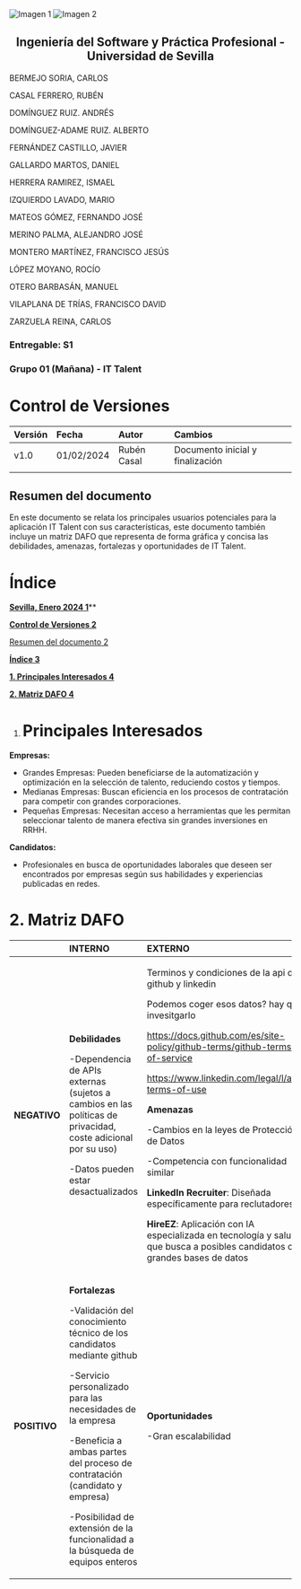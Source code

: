 ﻿<div style={{ display: 'flex' }}>
  <img src="/img/TalentLOGO.png" alt="Imagen 1" style={{ width: '50%', height: 'auto' }} />
  <img src="/img/USLOGO.png" alt="Imagen 2" style={{ width: '30%', height: '30%' }} />
</div>

## <center>Ingeniería del Software y Práctica Profesional - Universidad de Sevilla</center>

BERMEJO SORIA, CARLOS

CASAL FERRERO, RUBÉN

DOMÍNGUEZ RUIZ. ANDRÉS

DOMÍNGUEZ-ADAME RUIZ. ALBERTO

FERNÁNDEZ CASTILLO, JAVIER

GALLARDO MARTOS, DANIEL

HERRERA RAMIREZ, ISMAEL

IZQUIERDO LAVADO, MARIO

MATEOS GÓMEZ, FERNANDO JOSÉ

MERINO PALMA, ALEJANDRO JOSÉ

MONTERO MARTÍNEZ, FRANCISCO JESÚS

LÓPEZ MOYANO, ROCÍO

OTERO BARBASÁN, MANUEL

VILAPLANA DE TRÍAS, FRANCISCO DAVID

ZARZUELA REINA, CARLOS



### Entregable: S1
### Grupo 01 (Mañana) - IT Talent


# <a name="_z05qqri5g3tk"></a>Control de Versiones


|**Versión**|**Fecha**|**Autor**|**Cambios**|
| :- | :- | :- | :- |
|v1.0|01/02/2024|Rubén Casal|Documento inicial y finalización|
|||||

## <a name="_lj1qgmxpo5ez"></a>**Resumen del documento**

En este documento se relata los principales usuarios potenciales para la aplicación IT Talent con sus características, este documento también incluye un matriz DAFO que representa de forma gráfica y concisa las debilidades,  amenazas, fortalezas y oportunidades de IT Talent.


# <a name="_1fob9te"></a>
# <a name="_9j8c07fxd5sy"></a>Índice

[**Sevilla, Enero 2024	1**](#_pg8quxt9d0oa)**

[**Control de Versiones	2**](#_z05qqri5g3tk)

[Resumen del documento	2](#_lj1qgmxpo5ez)

[**Índice	3**](#_9j8c07fxd5sy)

[**1. Principales Interesados	4**](#_3znysh7)

[**2. Matriz DAFO	4**](#_g4b5auagn6tn)





1. # <a name="_3znysh7"></a> Principales Interesados 

**Empresas:**

- Grandes Empresas: Pueden beneficiarse de la automatización y optimización en la selección de talento, reduciendo costos y tiempos.
- Medianas Empresas: Buscan eficiencia en los procesos de contratación para competir con grandes corporaciones.
- Pequeñas Empresas: Necesitan acceso a herramientas que les permitan seleccionar talento de manera efectiva sin grandes inversiones en RRHH.

**Candidatos:**

- Profesionales en busca de oportunidades laborales que deseen ser encontrados por empresas según sus habilidades y experiencias publicadas en redes.
#
# <a name="_3gq8by5v778z"></a><a name="_g4b5auagn6tn"></a>2. Matriz DAFO


||**INTERNO**|**EXTERNO**|
| :- | :- | :- |
|**NEGATIVO**|<p>**Debilidades**</p><p></p><p>-Dependencia de APIs externas (sujetos a cambios en las políticas de privacidad, coste adicional por su uso)</p><p>-Datos pueden estar desactualizados</p>|<p>Terminos y condiciones de la api de github y linkedin</p><p>Podemos coger esos datos? hay que invesitgarlo</p><p></p><p></p><p>https://docs.github.com/es/site-policy/github-terms/github-terms-of-service</p><p></p><p>https://www.linkedin.com/legal/l/api-terms-of-use</p><p>**Amenazas**</p><p></p><p>-Cambios en la leyes de Protección de Datos</p><p>-Competencia con funcionalidad similar</p><p>**LinkedIn Recruiter**: Diseñada específicamente para reclutadores.</p><p>**HireEZ**: Aplicación con IA especializada en tecnología y salud que busca a posibles candidatos con grandes bases de datos</p>|
|**POSITIVO**|<p>**Fortalezas**</p><p></p><p>-Validación del conocimiento técnico de los candidatos mediante github</p><p>-Servicio personalizado para las necesidades de la empresa</p><p>-Beneficia a ambas partes del proceso de contratación (candidato y empresa)</p><p>-Posibilidad de extensión de la funcionalidad a la búsqueda de equipos enteros</p>|<p>**Oportunidades**</p><p></p><p>-Gran escalabilidad</p><p></p>|

